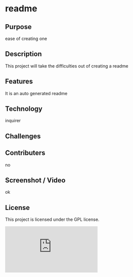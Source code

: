 # readme

  ## Purpose
  
  ease of creating one

  ## Description
  This project will take the  difficulties out of creating a readme

  ## Features
  It is an auto generated readme

  ## Technology
  inquirer

  ## Challenges
  

  ## Contributers
  no

  ## Screenshot / Video
  ok

  ## License

  This project is licensed under the GPL license.

  

  ![License: GPL](https://www.gnu.org/licenses/gpl-3.0.en.html)
  
